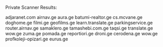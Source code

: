 Private Scanner Results: 

adjaranet.com
airnav.ge
aura.ge
batumi-realtor.ge
cs.mcvane.ge
doghome.ge
filmi.ge
geofilms.ge
learn.translate.ge
parkingservice.ge
router.airnav.ge
samaklero.ge
tamashebi.com.ge
taqsi.ge
translate.ge
wow.ge
zuma.ge
pomada.ge
reportiori.ge
droni.ge
cerodena.ge
wow.ge
profkoleji-opizari.ge
eurus.ge